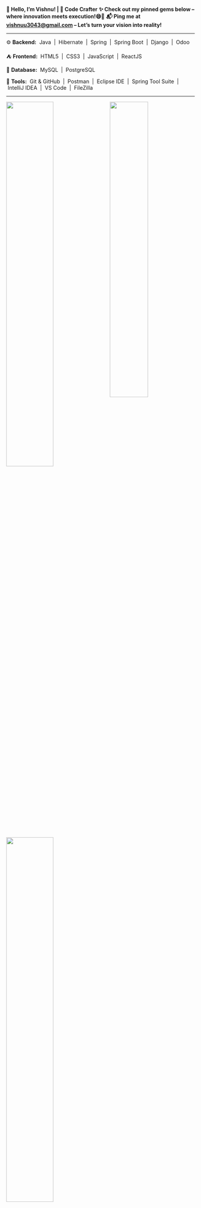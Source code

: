 
**🌟 Hello, I’m Vishnu! | 🔧 Code Crafter**
**✨ Check out my pinned gems below – where innovation meets execution!😄🚀**
**📬 Ping me at vishnuu3043@gmail.com – Let’s turn your vision into reality!**

[//]: # (comment for no views!)
[//]: # (<p align="left"> <img src="https://komarev.com/ghpvc/?username=vishnu2818&label=Profile%20views&color=0e75b6&style=flat" alt="vishnu2818" /> </p>)

---
⚙️ **Backend:**
&nbsp;Java&nbsp; | &nbsp;Hibernate&nbsp; | &nbsp;Spring&nbsp; | &nbsp;Spring Boot&nbsp; | &nbsp;Django&nbsp; | &nbsp;Odoo&nbsp; 

⛺️ **Frontend:**
&nbsp;HTML5&nbsp; | &nbsp;CSS3&nbsp; | &nbsp;JavaScript&nbsp; | &nbsp;ReactJS&nbsp;

📁 **Database:**
&nbsp;MySQL&nbsp; | &nbsp;PostgreSQL&nbsp; 

🧰 **Tools:**
&nbsp;Git & GitHub&nbsp; | &nbsp;Postman&nbsp; | &nbsp;Eclipse IDE&nbsp; | &nbsp;Spring Tool Suite&nbsp; | &nbsp;IntelliJ IDEA&nbsp; | &nbsp;VS Code&nbsp; | &nbsp;FileZilla&nbsp; 

---
<a href="https://github.com/vishnu2818"><img align="right" width="45%" src="https://github-readme-stats.vercel.app/api/top-langs/?username=vishnu2818&theme=dark&hide_border=true"></a>
<a href="https://github.com/vishnu2818"><img width="50%" src="https://github-profile-summary-cards.vercel.app/api/cards/profile-details?username=vishnu2818&theme=dark&hide_border=true"></a> 
<br />
<br />
<a href="https://github.com/vishnu2818"><img width="50%" src="https://github-readme-streak-stats.herokuapp.com/?user=vishnu2818&theme=dark&hide_border=true"></a>


